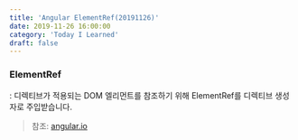 ```yaml
---
title: 'Angular ElementRef(20191126)'
date: 2019-11-26 16:00:00
category: 'Today I Learned'
draft: false
---
```


### ElementRef

: 디렉티브가 적용되는 DOM 엘리먼트를 참조하기 위해 ElementRef를 디렉티브 생성자로 주입받습니다.

> 참조: [angular.io](https://angular.kr/guide/attribute-directives)

